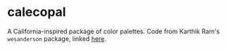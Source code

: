 # calecopal

A California-inspired package of color palettes. Code from Karthik Ram's `wesanderson` package, linked [here](https://github.com/karthik/wesanderson).

